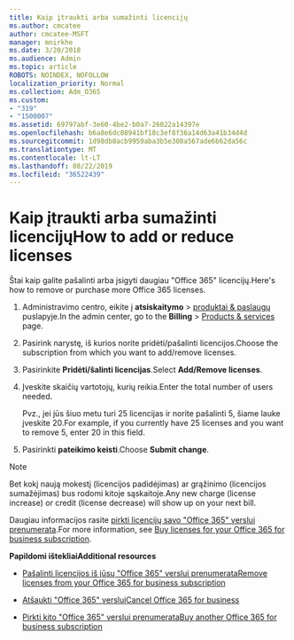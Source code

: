 ```yaml
---
title: Kaip įtraukti arba sumažinti licencijų
ms.author: cmcatee
author: cmcatee-MSFT
manager: mnirkhe
ms.date: 3/20/2018
ms.audience: Admin
ms.topic: article
ROBOTS: NOINDEX, NOFOLLOW
localization_priority: Normal
ms.collection: Adm_O365
ms.custom:
- "319"
- "1500007"
ms.assetid: 69797abf-3e60-4be2-b0a7-26022a14397e
ms.openlocfilehash: b6a8e6dc08941bf18c3ef8f36a14d63a41b34d4d
ms.sourcegitcommit: 1d98db8acb9959aba3b5e308a567ade6b62da56c
ms.translationtype: MT
ms.contentlocale: lt-LT
ms.lasthandoff: 08/22/2019
ms.locfileid: "36522439"
---
```

# <a name="how-to-add-or-reduce-licenses"></a><span data-ttu-id="06727-102">Kaip įtraukti arba sumažinti licencijų</span><span class="sxs-lookup"><span data-stu-id="06727-102">How to add or reduce licenses</span></span>

<span data-ttu-id="06727-103">Štai kaip galite pašalinti arba įsigyti daugiau "Office 365" licencijų.</span><span class="sxs-lookup"><span data-stu-id="06727-103">Here's how to remove or purchase more Office 365 licenses.</span></span>
  
1. <span data-ttu-id="06727-104">Administravimo centro, eikite į **atsiskaitymo** \> [produktai & paslaugų](https://go.microsoft.com/fwlink/p/?linkid=842054) puslapyje.</span><span class="sxs-lookup"><span data-stu-id="06727-104">In the admin center, go to the **Billing** \> [Products & services](https://go.microsoft.com/fwlink/p/?linkid=842054) page.</span></span>

2. <span data-ttu-id="06727-105">Pasirink narystę, iš kurios norite pridėti/pašalinti licencijos.</span><span class="sxs-lookup"><span data-stu-id="06727-105">Choose the subscription from which you want to add/remove licenses.</span></span>

3. <span data-ttu-id="06727-106">Pasirinkite **Pridėti/šalinti licencijas**.</span><span class="sxs-lookup"><span data-stu-id="06727-106">Select **Add/Remove licenses**.</span></span>

4. <span data-ttu-id="06727-107">Įveskite skaičių vartotojų, kurių reikia.</span><span class="sxs-lookup"><span data-stu-id="06727-107">Enter the total number of users needed.</span></span>

    <span data-ttu-id="06727-108">Pvz., jei jūs šiuo metu turi 25 licencijas ir norite pašalinti 5, šiame lauke įveskite 20.</span><span class="sxs-lookup"><span data-stu-id="06727-108">For example, if you currently have 25 licenses and you want to remove 5, enter 20 in this field.</span></span>

5. <span data-ttu-id="06727-109">Pasirinkti **pateikimo keisti**.</span><span class="sxs-lookup"><span data-stu-id="06727-109">Choose **Submit change**.</span></span>

> [!NOTE]
> <span data-ttu-id="06727-110">Bet kokį naują mokestį (licencijos padidėjimas) ar grąžinimo (licencijos sumažėjimas) bus rodomi kitoje sąskaitoje.</span><span class="sxs-lookup"><span data-stu-id="06727-110">Any new charge (license increase) or credit (license decrease) will show up on your next bill.</span></span>

<span data-ttu-id="06727-111">Daugiau informacijos rasite [pirkti licencijų savo "Office 365" verslui prenumerata](https://docs.microsoft.com/office365/admin/subscriptions-and-billing/buy-licenses).</span><span class="sxs-lookup"><span data-stu-id="06727-111">For more information, see [Buy licenses for your Office 365 for business subscription](https://docs.microsoft.com/office365/admin/subscriptions-and-billing/buy-licenses).</span></span>

 <span data-ttu-id="06727-112">**Papildomi ištekliai**</span><span class="sxs-lookup"><span data-stu-id="06727-112">**Additional resources**</span></span>
  
- [<span data-ttu-id="06727-113">Pašalinti licencijos iš jūsų "Office 365" verslui prenumerata</span><span class="sxs-lookup"><span data-stu-id="06727-113">Remove licenses from your Office 365 for business subscription</span></span>](https://docs.microsoft.com/office365/admin/subscriptions-and-billing/remove-licenses-from-subscription)

- [<span data-ttu-id="06727-114">Atšaukti "Office 365" verslui</span><span class="sxs-lookup"><span data-stu-id="06727-114">Cancel Office 365 for business</span></span>](https://docs.microsoft.com/office365/admin/subscriptions-and-billing/cancel-your-subscription)

- [<span data-ttu-id="06727-115">Pirkti kito "Office 365" verslui prenumerata</span><span class="sxs-lookup"><span data-stu-id="06727-115">Buy another Office 365 for business subscription</span></span>](https://docs.microsoft.com/office365/admin/subscriptions-and-billing/buy-another-subscription)
